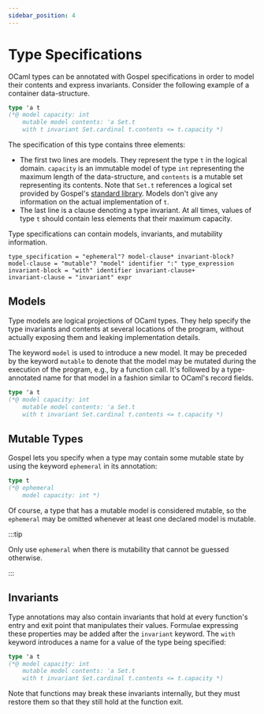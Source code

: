 ```yaml
---
sidebar_position: 4
---
```


# Type Specifications

OCaml types can be annotated with Gospel specifications in order to model their
contents and express invariants. Consider the following example of a container
data-structure.

```ocaml
type 'a t
(*@ model capacity: int
    mutable model contents: 'a Set.t
    with t invariant Set.cardinal t.contents <= t.capacity *)
```

The specification of this type contains three elements:
 - The first two lines are models. They represent the type `t` in the logical
   domain. `capacity` is an immutable model of type `int` representing the
   maximum length of the data-structure, and `contents` is a mutable set
   representing its contents. Note that `Set.t` references a logical set
   provided by Gospel's [standard library](../stdlib). Models don't
   give any information on the actual implementation of `t`.
 - The last line is a clause denoting a type invariant. At all times, values of
   type `t` should contain less elements that their maximum capacity.

Type specifications can contain models, invariants, and mutability information.

```ebnf title="Type specification syntax"
type_specification = "ephemeral"? model-clause* invariant-block?
model-clause = "mutable"? "model" identifier ":" type_expression
invariant-block = "with" identifier invariant-clause+
invariant-clause = "invariant" expr
```

## Models

Type models are logical projections of OCaml types. They help specify the type
invariants and contents at several locations of the program, without actually
exposing them and leaking implementation details.

The keyword `model` is used to introduce a new model. It may be preceded by the
keyword `mutable` to denote that the model may be mutated during the execution
of the program, e.g., by a function call. It's followed by a type-annotated
name for that model in a fashion similar to OCaml's record fields.

```ocaml {2,3}
type 'a t
(*@ model capacity: int
    mutable model contents: 'a Set.t
    with t invariant Set.cardinal t.contents <= t.capacity *)
```

## Mutable Types

Gospel lets you specify when a type may contain some mutable state by using the
keyword `ephemeral` in its annotation:

```ocaml {2}
type t
(*@ ephemeral
    model capacity: int *)
```

Of course, a type that has a mutable model is considered mutable, so the
`ephemeral` may be omitted whenever at least one declared model is mutable.

:::tip

Only use `ephemeral` when there is mutability that cannot be guessed otherwise.

:::

## Invariants

Type annotations may also contain invariants that hold at every function's entry
and exit point that manipulates their values. Formulae expressing these
properties may be added after the `invariant` keyword. The `with` keyword introduces
a name for a value of the type being specified:

```ocaml {4}
type 'a t
(*@ model capacity: int
    mutable model contents: 'a Set.t
    with t invariant Set.cardinal t.contents <= t.capacity *)
```

Note that functions may break these invariants internally, but they must restore
them so that they still hold at the function exit.
